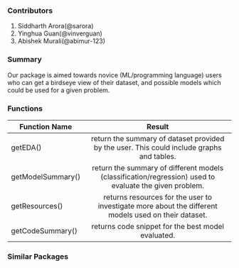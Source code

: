 ### Contributors

1. Siddharth Arora(@sarora)
2. Yinghua Guan(@vinverguan)
3. Abishek Murali(@abimur-123)

### Summary

Our package is aimed towards novice (ML/programming language) users who can get a birdseye view of their dataset, and possible models which could be used for a given problem. 


### Functions

|Function Name|Result|
|--|:----:|
|getEDA()|return the summary of dataset provided by the user. This could include graphs and tables.|
|getModelSummary()|return the summary of different models (classification/regression) used to evaluate the given problem.|
|getResources()|returns resources for the user to investigate more about the different models used on their dataset.| 
|getCodeSummary()|returns code snippet for the best model evaluated. |


### Similar Packages

